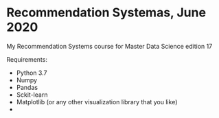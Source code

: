 # Recommendation Systemas, June 2020

My Recommendation Systems course for Master Data Science edition 17

Requirements:

- Python 3.7
- Numpy
- Pandas
- Sckit-learn
- Matplotlib (or any other visualization library that you like)
- 
